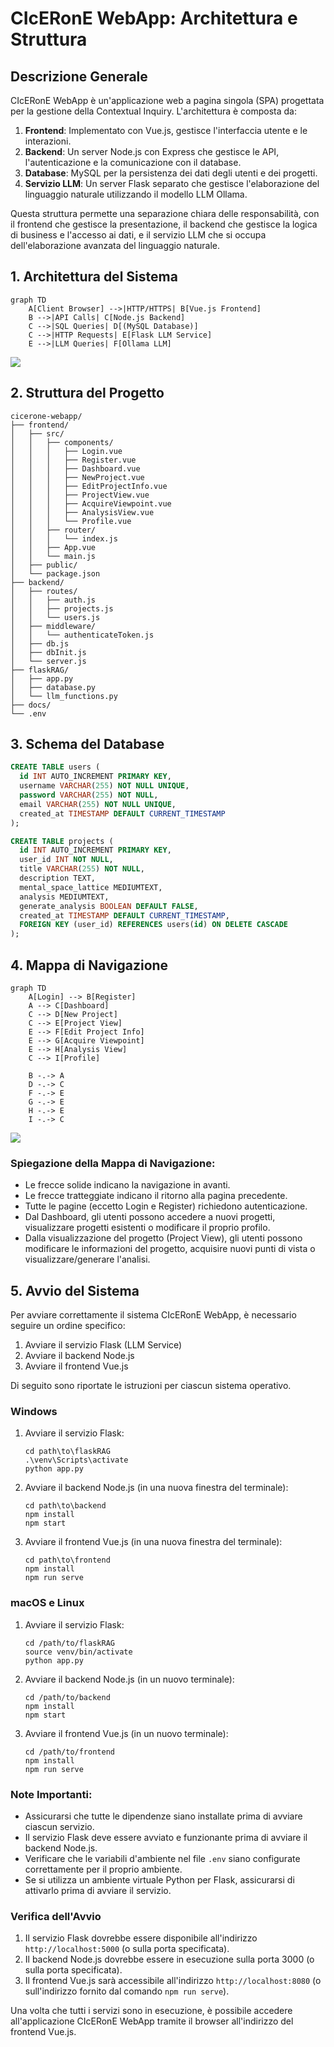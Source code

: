 # CIcERonE WebApp: Architettura e Struttura

## Descrizione Generale

CIcERonE WebApp è un'applicazione web a pagina singola (SPA) progettata per la gestione della Contextual Inquiry. L'architettura è composta da:

1. **Frontend**: Implementato con Vue.js, gestisce l'interfaccia utente e le interazioni.
2. **Backend**: Un server Node.js con Express che gestisce le API, l'autenticazione e la comunicazione con il database.
3. **Database**: MySQL per la persistenza dei dati degli utenti e dei progetti.
4. **Servizio LLM**: Un server Flask separato che gestisce l'elaborazione del linguaggio naturale utilizzando il modello LLM Ollama.

Questa struttura permette una separazione chiara delle responsabilità, con il frontend che gestisce la presentazione, il backend che gestisce la logica di business e l'accesso ai dati, e il servizio LLM che si occupa dell'elaborazione avanzata del linguaggio naturale.
## 1. Architettura del Sistema

```mermaid
graph TD
    A[Client Browser] -->|HTTP/HTTPS| B[Vue.js Frontend]
    B -->|API Calls| C[Node.js Backend]
    C -->|SQL Queries| D[(MySQL Database)]
    C -->|HTTP Requests| E[Flask LLM Service]
    E -->|LLM Queries| F[Ollama LLM]
```
[![](https://mermaid.ink/img/pako:eNpV0E1PwzAMBuC_YuUE0gb3HpDWdhVIHWy04pL2YBpvLUvTkQ_QtO6_k5RpiByi5NVjW8mJNYMgFrGdxkMLZVop8GvBE9mRshDr4duQrmE-fxgfy3J9H7ZihJi_Obr7MJDpQVlSov6tjCe5WD9BglKaERL-7CcEGWOz_4PJBItNDhtHuiNPU36zOoYkRYvvaOj2nw2T4ZU-HRnr9ZJnEs0e8nwFBemvrqELX0485NfWGX-REnsMumYz1pPusRP-4adQUzHbUk8Vi_xR0BadtBWr1NlTdHYojqphkdWOZkwPbteyaIvS-Js7CLSUdug_sL-k5x9l9W5L?type=png)](https://mermaid.live/edit#pako:eNpV0E1PwzAMBuC_YuUE0gb3HpDWdhVIHWy04pL2YBpvLUvTkQ_QtO6_k5RpiByi5NVjW8mJNYMgFrGdxkMLZVop8GvBE9mRshDr4duQrmE-fxgfy3J9H7ZihJi_Obr7MJDpQVlSov6tjCe5WD9BglKaERL-7CcEGWOz_4PJBItNDhtHuiNPU36zOoYkRYvvaOj2nw2T4ZU-HRnr9ZJnEs0e8nwFBemvrqELX0485NfWGX-REnsMumYz1pPusRP-4adQUzHbUk8Vi_xR0BadtBWr1NlTdHYojqphkdWOZkwPbteyaIvS-Js7CLSUdug_sL-k5x9l9W5L)

## 2. Struttura del Progetto

```
cicerone-webapp/
├── frontend/
│   ├── src/
│   │   ├── components/
│   │   │   ├── Login.vue
│   │   │   ├── Register.vue
│   │   │   ├── Dashboard.vue
│   │   │   ├── NewProject.vue
│   │   │   ├── EditProjectInfo.vue
│   │   │   ├── ProjectView.vue
│   │   │   ├── AcquireViewpoint.vue
│   │   │   ├── AnalysisView.vue
│   │   │   └── Profile.vue
│   │   ├── router/
│   │   │   └── index.js
│   │   ├── App.vue
│   │   └── main.js
│   ├── public/
│   └── package.json
├── backend/
│   ├── routes/
│   │   ├── auth.js
│   │   ├── projects.js
│   │   └── users.js
│   ├── middleware/
│   │   └── authenticateToken.js
│   ├── db.js
│   ├── dbInit.js
│   └── server.js
├── flaskRAG/
│   ├── app.py
│   ├── database.py
│   └── llm_functions.py
├── docs/
└── .env
```

## 3. Schema del Database

```sql
CREATE TABLE users (
  id INT AUTO_INCREMENT PRIMARY KEY,
  username VARCHAR(255) NOT NULL UNIQUE,
  password VARCHAR(255) NOT NULL,
  email VARCHAR(255) NOT NULL UNIQUE,
  created_at TIMESTAMP DEFAULT CURRENT_TIMESTAMP
);

CREATE TABLE projects (
  id INT AUTO_INCREMENT PRIMARY KEY,
  user_id INT NOT NULL,
  title VARCHAR(255) NOT NULL,
  description TEXT,
  mental_space_lattice MEDIUMTEXT,
  analysis MEDIUMTEXT,
  generate_analysis BOOLEAN DEFAULT FALSE,
  created_at TIMESTAMP DEFAULT CURRENT_TIMESTAMP,
  FOREIGN KEY (user_id) REFERENCES users(id) ON DELETE CASCADE
);
```

## 4. Mappa di Navigazione

```mermaid
graph TD
    A[Login] --> B[Register]
    A --> C[Dashboard]
    C --> D[New Project]
    C --> E[Project View]
    E --> F[Edit Project Info]
    E --> G[Acquire Viewpoint]
    E --> H[Analysis View]
    C --> I[Profile]
    
    B -.-> A
    D -.-> C
    F -.-> E
    G -.-> E
    H -.-> E
    I -.-> C
```
[![](https://mermaid.ink/img/pako:eNpVkdFqwyAUhl9FznWzB8jFII1pGyijdGM32gsXTxJHoplRSil999noYPFC_P7Pcw7oHRojEXLorJh68kG5JmEV7Gg6pS8ky17Jlp2xU7NDe0l2iUtGxdx_GWFlysslp-wNr-RkzTc2bmUqllLyqfCaVLWoHaukcn9VpNatWfk9K5ofrywupZNR2q38gRVaDLdZzf97x7H1c2yrBkxp3LckewmyiEQjlZF2kapI-xUdVlSnOtjAiHYUSoa3vD8dB9fjiBzycJTYCj84Dlw_wlXhnXm_6QZyZz1uwBrf9ZC3YpgD-UkKh1SJ8CdjSh-_pqF63Q?type=png)](https://mermaid.live/edit#pako:eNpVkdFqwyAUhl9FznWzB8jFII1pGyijdGM32gsXTxJHoplRSil999noYPFC_P7Pcw7oHRojEXLorJh68kG5JmEV7Gg6pS8ky17Jlp2xU7NDe0l2iUtGxdx_GWFlysslp-wNr-RkzTc2bmUqllLyqfCaVLWoHaukcn9VpNatWfk9K5ofrywupZNR2q38gRVaDLdZzf97x7H1c2yrBkxp3LckewmyiEQjlZF2kapI-xUdVlSnOtjAiHYUSoa3vD8dB9fjiBzycJTYCj84Dlw_wlXhnXm_6QZyZz1uwBrf9ZC3YpgD-UkKh1SJ8CdjSh-_pqF63Q)

### Spiegazione della Mappa di Navigazione:
- Le frecce solide indicano la navigazione in avanti.
- Le frecce tratteggiate indicano il ritorno alla pagina precedente.
- Tutte le pagine (eccetto Login e Register) richiedono autenticazione.
- Dal Dashboard, gli utenti possono accedere a nuovi progetti, visualizzare progetti esistenti o modificare il proprio profilo.
- Dalla visualizzazione del progetto (Project View), gli utenti possono modificare le informazioni del progetto, acquisire nuovi punti di vista o visualizzare/generare l'analisi.


## 5. Avvio del Sistema

Per avviare correttamente il sistema CIcERonE WebApp, è necessario seguire un ordine specifico:

1. Avviare il servizio Flask (LLM Service)
2. Avviare il backend Node.js
3. Avviare il frontend Vue.js

Di seguito sono riportate le istruzioni per ciascun sistema operativo.

### Windows

1. Avviare il servizio Flask:
   ```
   cd path\to\flaskRAG
   .\venv\Scripts\activate
   python app.py
   ```

2. Avviare il backend Node.js (in una nuova finestra del terminale):
   ```
   cd path\to\backend
   npm install
   npm start
   ```

3. Avviare il frontend Vue.js (in una nuova finestra del terminale):
   ```
   cd path\to\frontend
   npm install
   npm run serve
   ```

### macOS e Linux

1. Avviare il servizio Flask:
   ```
   cd /path/to/flaskRAG
   source venv/bin/activate
   python app.py
   ```

2. Avviare il backend Node.js (in un nuovo terminale):
   ```
   cd /path/to/backend
   npm install
   npm start
   ```

3. Avviare il frontend Vue.js (in un nuovo terminale):
   ```
   cd /path/to/frontend
   npm install
   npm run serve
   ```

### Note Importanti:

- Assicurarsi che tutte le dipendenze siano installate prima di avviare ciascun servizio.
- Il servizio Flask deve essere avviato e funzionante prima di avviare il backend Node.js.
- Verificare che le variabili d'ambiente nel file `.env` siano configurate correttamente per il proprio ambiente.
- Se si utilizza un ambiente virtuale Python per Flask, assicurarsi di attivarlo prima di avviare il servizio.

### Verifica dell'Avvio

1. Il servizio Flask dovrebbe essere disponibile all'indirizzo `http://localhost:5000` (o sulla porta specificata).
2. Il backend Node.js dovrebbe essere in esecuzione sulla porta 3000 (o sulla porta specificata).
3. Il frontend Vue.js sarà accessibile all'indirizzo `http://localhost:8080` (o sull'indirizzo fornito dal comando `npm run serve`).

Una volta che tutti i servizi sono in esecuzione, è possibile accedere all'applicazione CIcERonE WebApp tramite il browser all'indirizzo del frontend Vue.js.

